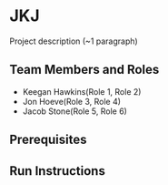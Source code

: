 # JKJ

Project description (~1 paragraph)

## Team Members and Roles

* Keegan Hawkins(Role 1, Role 2)
* Jon Hoeve(Role 3, Role 4)
* Jacob Stone(Role 5, Role 6)

## Prerequisites

## Run Instructions
